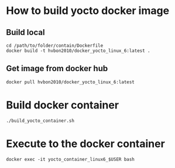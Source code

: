# How to build yocto docker image
## Build local
```
cd /path/to/folder/contain/Dockerfile
docker build -t hvbon2010/docker_yocto_linux_6:latest .
```

## Get image from docker hub
`docker pull hvbon2010/docker_yocto_linux_6:latest`

# Build docker container
`./build_yocto_container.sh`

# Execute to the docker container
`docker exec -it yocto_container_linux6_$USER bash`
